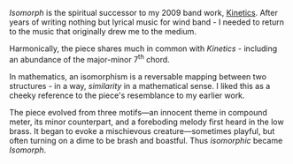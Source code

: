 *Isomorph* is the spiritual successor to my 2009 band work, [Kinetics](./kinetics). After years of writing nothing but
lyrical music for wind band - I needed to return to the music that originally drew me to the medium.

Harmonically, the piece shares much in common with *Kinetics* - including an abundance of the major-minor 7<sup>th</sup>
chord.

In mathematics, an isomorphism is a reversable mapping between two structures - in a way, *similarity* in a mathematical
sense. I liked this as a cheeky reference to the piece's resemblance to my earlier work.

The piece evolved from three motifs—an innocent theme in compound meter, its minor counterpart, and a foreboding
melody first heard in the low brass. It began to evoke a mischievous creature—sometimes playful, but often turning on
a dime to be brash and boastful. Thus *isomorphic* became *Isomorph*.